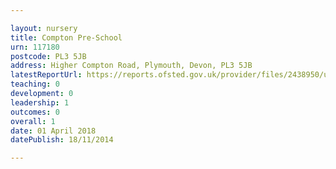 ```yaml
---

layout: nursery
title: Compton Pre-School
urn: 117180
postcode: PL3 5JB
address: Higher Compton Road, Plymouth, Devon, PL3 5JB
latestReportUrl: https://reports.ofsted.gov.uk/provider/files/2438950/urn/117180.pdf
teaching: 0
development: 0
leadership: 1
outcomes: 0
overall: 1
date: 01 April 2018 
datePublish: 18/11/2014

---
```


